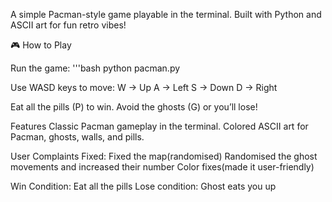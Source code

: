 A simple Pacman-style game playable in the terminal.
Built with Python and ASCII art for fun retro vibes!

🎮 How to Play

Run the game:
'''bash
python pacman.py

Use WASD keys to move: W → Up A → Left S → Down D → Right

Eat all the pills (P) to win. Avoid the ghosts (G) or you’ll lose!

Features Classic Pacman gameplay in the terminal. Colored ASCII art for Pacman, ghosts, walls, and pills.

User Complaints Fixed: Fixed the map(randomised) Randomised the ghost movements and increased their number Color fixes(made it user-friendly)

Win Condition: Eat all the pills Lose condition: Ghost eats you up
